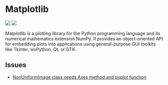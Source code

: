 # Matplotlib

[![](https://img.shields.io/badge/Numpy-docs-green)](https://matplotlib.org/)
[![](https://img.shields.io/badge/Numpy-repo-blue)](https://github.com/matplotlib/matplotlib)

Matplotlib is a plotting library for the Python programming language and its numerical mathematics extension NumPy. It provides an object-oriented API for embedding plots into applications using general-purpose GUI toolkits like Tkinter, wxPython, Qt, or GTK.

## Issues

- [NonUniformImage class needs Axes method and pyplot function](https://github.com/matplotlib/matplotlib/issues/7763)

